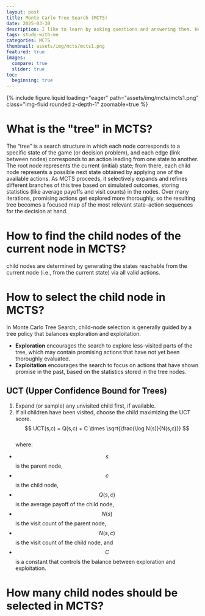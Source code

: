 ```yaml
---
layout: post
title: Monte Carlo Tree Search (MCTS)
date: 2025-03-30
description: I like to learn by asking questions and answering them. Here are some great QAs about MCTS.
tags: study-with-me
categories: MCTS 
thumbnail: assets/img/mcts/mcts1.png
featured: true
images:
  compare: true
  slider: true
toc:
  beginning: true
---
```


<div class="row justify-content-sm-center">
 <div class="col-sm-8 mt-3 mt-md-0">
    {% include figure.liquid loading="eager" path="assets/img/mcts/mcts1.png" class="img-fluid rounded z-depth-1" zoomable=true %}
  </div>
</div>

# What is the "tree" in MCTS?

The “tree” is a search structure in which each node corresponds to a specific state of the game (or decision problem), and each edge (link between nodes) corresponds to an action leading from one state to another. The root node represents the current (initial) state; from there, each child node represents a possible next state obtained by applying one of the available actions. As MCTS proceeds, it selectively expands and refines different branches of this tree based on simulated outcomes, storing statistics (like average payoffs and visit counts) in the nodes. Over many iterations, promising actions get explored more thoroughly, so the resulting tree becomes a focused map of the most relevant state–action sequences for the decision at hand.

# How to find the child nodes of the current node in MCTS?

child nodes are determined by generating the states reachable from the current node (i.e., from the current state) via all valid actions.

# How to select the child node in MCTS?

In Monte Carlo Tree Search, child-node selection is generally guided by a tree policy that balances exploration and exploitation.
* **Exploration** encourages the search to explore less-visited parts of the tree, which may contain promising actions that have not yet been thoroughly evaluated.
* **Exploitation** encourages the search to focus on actions that have shown promise in the past, based on the statistics stored in the tree nodes.

## UCT (Upper Confidence Bound for Trees)

1. Expand (or sample) any unvisited child first, if available.
2. If all children have been visited, choose the child maximizing the UCT score.  
$$
UCT(s,c) = Q(s,c) + C \times \sqrt{\frac{\log N(s)}{N(s,c)}}
$$  
where:
* $$s$$ is the parent node,
* $$c$$ is the child node,
* $$Q(s,c)$$ is the average payoff of the child node,
* $$N(s)$$ is the visit count of the parent node,
* $$N(s,c)$$ is the visit count of the child node, and
* $$C$$ is a constant that controls the balance between exploration and exploitation. 

# How many child nodes should be selected in MCTS?
